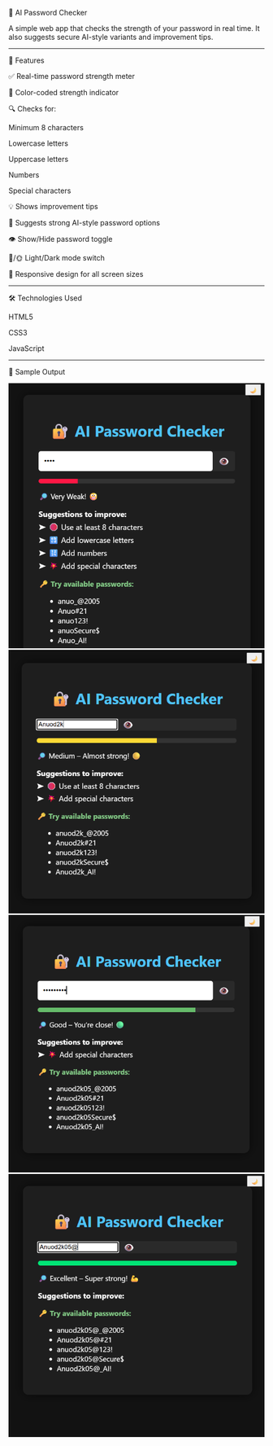 🔐 AI Password Checker

A simple web app that checks the strength of your password in real time.
It also suggests secure AI-style variants and improvement tips.


---

🚀 Features

✅ Real-time password strength meter

🎨 Color-coded strength indicator

🔍 Checks for:

Minimum 8 characters

Lowercase letters

Uppercase letters

Numbers

Special characters


💡 Shows improvement tips

🤖 Suggests strong AI-style password options

👁️ Show/Hide password toggle

🌙/🌞 Light/Dark mode switch

📱 Responsive design for all screen sizes



---

🛠️ Technologies Used

HTML5

CSS3

JavaScript



---

📸 Sample Output

![Screenshot 1](ss.png)  
![Screenshot 2](sss.png)  
![Screenshot 3](ssss.png)  
![Screenshot 4](sssss.png)
